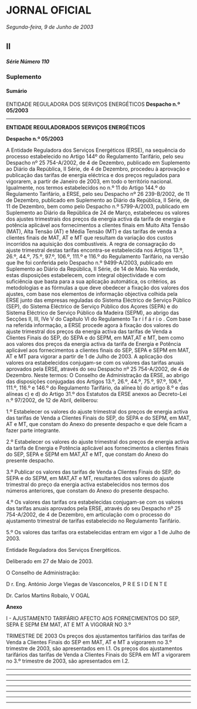 # JORNAL OFICIAL

###### Segunda-feira, 9 de Junho de 2003

## II

##### Série Número 110

### **Suplemento**

#### **Sumário**

ENTIDADE REGULADORA DOS SERVIÇOS ENERGÉTICOS
**Despacho n.º 05/2003**




---

**ENTIDADE REGULADORADOS SERVIÇOS ENERGÉTICOS**


**Despacho n.º 05/2003**


A Entidade Reguladora dos Serviços Energéticos (ERSE), na sequência do processo estabelecido no Artigo 144º do
Regulamento Tarifário, pelo seu Despacho nº 25 754-A/2002, de 4 de Dezembro, publicado em Suplemento ao Diário da
República, II Série, de 4 de Dezembro, procedeu à aprovação e publicação das tarifas de energia eléctrica e dos preços regulados
para vigorarem, a partir de Janeiro de 2003, em todo o território nacional.
Igualmente, nos termos estabelecidos no n.º 11 do Artigo 144.º do Regulamento Tarifário, a ERSE, pelo seu Despacho nº 26
239-B/2002, de 11 de Dezembro, publicado em Suplemento ao Diário da República, II Série, de 11 de Dezembro, bem como
pelo Despacho n.º 5799-A/2003, publicado em Suplemento ao Diário da República de 24 de Março, estabeleceu os valores dos
ajustes trimestrais dos preços da energia activa da tarifa de energia e potência aplicável aos fornecimentos a clientes finais em
Muito Alta Tensão (MAT), Alta Tensão (AT) e Média Tensão (MT) e das tarifas de venda a clientes finais de MAT, AT e MT
que resultam da variação dos custos incorridos na aquisição dos combustíveis.
A regra de consagração do ajuste trimestral destas tarifas encontra-se estabelecida nos Artigos 13.º, 26.º, 44.º, 75.º, 97.º,
106.º, 111.º e 116.º do Regulamento Tarifário, na versão que lhe foi conferida pelo Despacho n.º 9499-A/2003, publicado em
Suplemento ao Diário da República, II Série, de 14 de Maio.
Na verdade, estas disposições estabelecem, com integral objectividade e com suficiência que basta para a sua aplicação automática,
os critérios, as metodologias e as fórmulas a que deve obedecer a fixação dos valores dos ajustes, com base nos elementos de informação
objectiva colhida pela ERSE junto das empresas reguladas do Sistema Eléctrico de Serviço Público (SEP), do Sistema Eléctrico de
Serviço Público dos Açores (SEPA) e do Sistema Eléctrico de Serviço Público da Madeira (SEPM), ao abrigo das Secções II, III, IVe
V do Capítulo VI do Regulamento Ta r i f á r i o .
Com base na referida informação, a ERSE procede agora à fixação dos valores do ajuste trimestral dos preços da energia
activa das tarifas de Venda a Clientes Finais do SEP, do SEPA e do SEPM, em MAT,AT e MT, bem como aos valores dos preços
da energia activa da tarifa de Energia e Potência aplicável aos fornecimentos a clientes finais do SEP, SEPA e SEPM em MAT,
AT e MT para vigorar a partir de 1 de Julho de 2003.
A aplicação dos valores ora estabelecidos conjugam-se com os valores das tarifas anuais aprovados pela ERSE, através do seu
Despacho nº 25 754-A/2002, de 4 de Dezembro.
Neste termos:
O Conselho de Administração da ERSE, ao abrigo das disposições conjugadas dos Artigos 13.º, 26.º, 44.º, 75.º, 97.º, 106.º,
111.º, 116.º e 146.º do Regulamento Tarifário, da alínea b) do artigo 8.º e das alíneas c) e d) do Artigo 31.º dos Estatutos da
ERSE anexos ao Decreto-Lei n.º 97/2002, de 12 de Abril, deliberou:


1.º Estabelecer os valores do ajuste trimestral dos preços de energia activa das tarifas de Venda a Clientes Finais do SEP,
do SEPA e do SEPM, em MAT, AT e MT, que constam do Anexo do presente despacho e que dele ficam a fazer parte
integrante.


2.º Estabelecer os valores do ajuste trimestral dos preços de energia activa da tarifa de Energia e Potência aplicável aos
fornecimentos a clientes finais do SEP, SEPA e SEPM em MAT,AT e MT, que constam do Anexo do presente despacho.


3.º Publicar os valores das tarifas de Venda a Clientes Finais do SEP, do SEPA e do SEPM, em MAT,AT e MT, resultantes
dos valores do ajuste trimestral do preço da energia activa estabelecidos nos termos dos números anteriores, que
constam do Anexo do presente despacho.


4.º Os valores das tarifas ora estabelecidas conjugam-se com os valores das tarifas anuais aprovados pela ERSE, através
do seu Despacho nº 25 754-A/2002, de 4 de Dezembro, em articulação com o processo do ajustamento trimestral de
tarifas estabelecido no Regulamento Tarifário.


5.º Os valores das tarifas ora estabelecidas entram em vigor a 1 de Julho de 2003.


Entidade Reguladora dos Serviços Energéticos.


Deliberado em 27 de Maio de 2003.


O Conselho de Administração:


D r. Eng. António Jorge Viegas de Vasconcelos, P R E S I D E N T E


Dr. Carlos Martins Robalo, V OGAL


**Anexo**


I - AJUSTAMENTO TARIFÁRIO AFECTO AOS FORNECIMENTOS DO SEP, SEPA E SEPM EM MAT, AT E MT A VIGORAR NO 3.º

TRIMESTRE DE 2003
Os preços dos ajustamentos tarifários das tarifas de Venda a Clientes Finais do SEP em MAT, AT e MT a vigorarem no 3.º
trimestre de 2003, são apresentados em I.1.
Os preços dos ajustamentos tarifários das tarifas de Venda a Clientes Finais do SEPA em MT a vigorarem no 3.º
trimestre de 2003, são apresentados em I.2.




---



---



---



---



---



---



---
